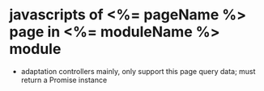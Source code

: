 # javascripts of <%= pageName %> page in <%= moduleName %> module 

- adaptation controllers mainly, only support this page query data; must return a Promise instance
